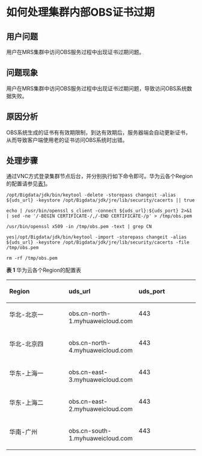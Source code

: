 # 如何处理集群内部OBS证书过期<a name="ZH-CN_TOPIC_0169495355"></a>

## 用户问题<a name="zh-cn_topic_0137729837_section18305143583116"></a>

用户在MRS集群中访问OBS服务过程中出现证书过期问题。

## 问题现象<a name="zh-cn_topic_0137729837_section117424454313"></a>

用户在MRS集群中访问OBS服务过程中出现证书过期问题，导致访问OBS系统数据失败。

## 原因分析<a name="zh-cn_topic_0137729837_section1237061220324"></a>

OBS系统生成的证书有有效期限制，到达有效期后，服务器端会自动更新证书，从而导致客户端使用老的证书访问OBS系统时出错。

## 处理步骤<a name="zh-cn_topic_0137729837_section520813413313"></a>

通过VNC方式登录集群节点后台，并分别执行如下命令即可。华为云各个Region的配置请参见[表1](#zh-cn_topic_0137729837_table2662184463915)。

```
/opt/Bigdata/jdk/bin/keytool -delete -storepass changeit -alias ${uds_url} -keystore /opt/Bigdata/jdk/jre/lib/security/cacerts || true
```

```
echo | /usr/bin/openssl s_client -connect ${uds_url}:${uds_port} 2>&1 | sed -ne '/-BEGIN CERTIFICATE-/,/-END CERTIFICATE-/p' > /tmp/obs.pem
```

```
/usr/bin/openssl x509 -in /tmp/obs.pem -text | grep CN
```

```
yes|/opt/Bigdata/jdk/bin/keytool -import -storepass changeit -alias ${uds_url} -keystore /opt/Bigdata/jdk/jre/lib/security/cacerts -file /tmp/obs.pem
```

```
rm -rf /tmp/obs.pem
```

**表 1**  华为云各个Region的配置表

<a name="zh-cn_topic_0137729837_table2662184463915"></a>
<table><thead align="left"><tr id="zh-cn_topic_0137729837_row8664204417398"><th class="cellrowborder" valign="top" width="33.33333333333333%" id="mcps1.2.4.1.1"><p id="zh-cn_topic_0137729837_p13664184463917"><a name="zh-cn_topic_0137729837_p13664184463917"></a><a name="zh-cn_topic_0137729837_p13664184463917"></a>Region</p>
</th>
<th class="cellrowborder" valign="top" width="33.3033303330333%" id="mcps1.2.4.1.2"><p id="zh-cn_topic_0137729837_p36641044183917"><a name="zh-cn_topic_0137729837_p36641044183917"></a><a name="zh-cn_topic_0137729837_p36641044183917"></a>uds_url</p>
</th>
<th class="cellrowborder" valign="top" width="33.36333633363336%" id="mcps1.2.4.1.3"><p id="zh-cn_topic_0137729837_p4664144203910"><a name="zh-cn_topic_0137729837_p4664144203910"></a><a name="zh-cn_topic_0137729837_p4664144203910"></a>uds_port</p>
</th>
</tr>
</thead>
<tbody><tr id="zh-cn_topic_0137729837_row156642441396"><td class="cellrowborder" valign="top" width="33.33333333333333%" headers="mcps1.2.4.1.1 "><p id="zh-cn_topic_0137729837_p1197013324417"><a name="zh-cn_topic_0137729837_p1197013324417"></a><a name="zh-cn_topic_0137729837_p1197013324417"></a>华北-北京一</p>
</td>
<td class="cellrowborder" valign="top" width="33.3033303330333%" headers="mcps1.2.4.1.2 "><p id="zh-cn_topic_0137729837_p12972125465712"><a name="zh-cn_topic_0137729837_p12972125465712"></a><a name="zh-cn_topic_0137729837_p12972125465712"></a>obs.cn-north-1.myhuaweicloud.com</p>
</td>
<td class="cellrowborder" valign="top" width="33.36333633363336%" headers="mcps1.2.4.1.3 "><p id="zh-cn_topic_0137729837_p1697053224114"><a name="zh-cn_topic_0137729837_p1697053224114"></a><a name="zh-cn_topic_0137729837_p1697053224114"></a>443</p>
</td>
</tr>
<tr id="zh-cn_topic_0137729837_row1919819422246"><td class="cellrowborder" valign="top" width="33.33333333333333%" headers="mcps1.2.4.1.1 "><p id="zh-cn_topic_0137729837_p1198542152413"><a name="zh-cn_topic_0137729837_p1198542152413"></a><a name="zh-cn_topic_0137729837_p1198542152413"></a>华北-北京四</p>
</td>
<td class="cellrowborder" valign="top" width="33.3033303330333%" headers="mcps1.2.4.1.2 "><p id="zh-cn_topic_0137729837_p560303135811"><a name="zh-cn_topic_0137729837_p560303135811"></a><a name="zh-cn_topic_0137729837_p560303135811"></a>obs.cn-north-4.myhuaweicloud.com</p>
</td>
<td class="cellrowborder" valign="top" width="33.36333633363336%" headers="mcps1.2.4.1.3 "><p id="zh-cn_topic_0137729837_p19198104216248"><a name="zh-cn_topic_0137729837_p19198104216248"></a><a name="zh-cn_topic_0137729837_p19198104216248"></a>443</p>
</td>
</tr>
<tr id="zh-cn_topic_0137729837_row115568202502"><td class="cellrowborder" valign="top" width="33.33333333333333%" headers="mcps1.2.4.1.1 "><p id="zh-cn_topic_0137729837_p255662065010"><a name="zh-cn_topic_0137729837_p255662065010"></a><a name="zh-cn_topic_0137729837_p255662065010"></a><span>华东-上海一</span></p>
</td>
<td class="cellrowborder" valign="top" width="33.3033303330333%" headers="mcps1.2.4.1.2 "><p id="zh-cn_topic_0137729837_p1755632055017"><a name="zh-cn_topic_0137729837_p1755632055017"></a><a name="zh-cn_topic_0137729837_p1755632055017"></a>obs.cn-east-3.myhuaweicloud.com</p>
</td>
<td class="cellrowborder" valign="top" width="33.36333633363336%" headers="mcps1.2.4.1.3 "><p id="zh-cn_topic_0137729837_p75561920125017"><a name="zh-cn_topic_0137729837_p75561920125017"></a><a name="zh-cn_topic_0137729837_p75561920125017"></a>443</p>
</td>
</tr>
<tr id="zh-cn_topic_0137729837_row3664944153918"><td class="cellrowborder" valign="top" width="33.33333333333333%" headers="mcps1.2.4.1.1 "><p id="zh-cn_topic_0137729837_p12971163212418"><a name="zh-cn_topic_0137729837_p12971163212418"></a><a name="zh-cn_topic_0137729837_p12971163212418"></a><span>华东-上海二</span></p>
</td>
<td class="cellrowborder" valign="top" width="33.3033303330333%" headers="mcps1.2.4.1.2 "><p id="zh-cn_topic_0137729837_p588242011212"><a name="zh-cn_topic_0137729837_p588242011212"></a><a name="zh-cn_topic_0137729837_p588242011212"></a>obs.cn-east-2.myhuaweicloud.com</p>
</td>
<td class="cellrowborder" valign="top" width="33.36333633363336%" headers="mcps1.2.4.1.3 "><p id="zh-cn_topic_0137729837_p159711732154118"><a name="zh-cn_topic_0137729837_p159711732154118"></a><a name="zh-cn_topic_0137729837_p159711732154118"></a>443</p>
</td>
</tr>
<tr id="zh-cn_topic_0137729837_row266411445396"><td class="cellrowborder" valign="top" width="33.33333333333333%" headers="mcps1.2.4.1.1 "><p id="zh-cn_topic_0137729837_p097115320410"><a name="zh-cn_topic_0137729837_p097115320410"></a><a name="zh-cn_topic_0137729837_p097115320410"></a><span>华南-广州</span></p>
</td>
<td class="cellrowborder" valign="top" width="33.3033303330333%" headers="mcps1.2.4.1.2 "><p id="zh-cn_topic_0137729837_p720917281427"><a name="zh-cn_topic_0137729837_p720917281427"></a><a name="zh-cn_topic_0137729837_p720917281427"></a>obs.cn-south-1.myhuaweicloud.com</p>
</td>
<td class="cellrowborder" valign="top" width="33.36333633363336%" headers="mcps1.2.4.1.3 "><p id="zh-cn_topic_0137729837_p197103234113"><a name="zh-cn_topic_0137729837_p197103234113"></a><a name="zh-cn_topic_0137729837_p197103234113"></a>443</p>
</td>
</tr>
</tbody>
</table>

